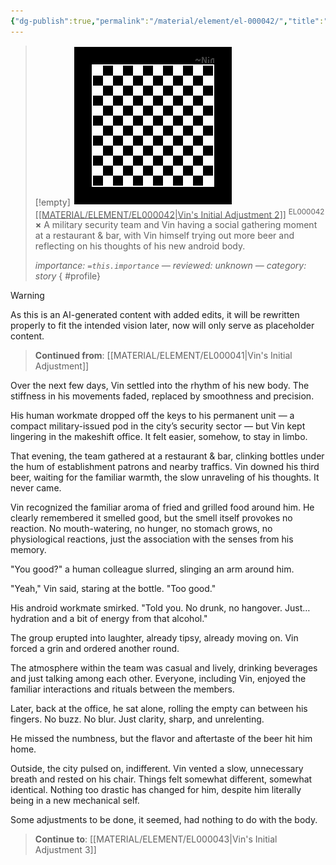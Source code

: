```yaml
---
{"dg-publish":true,"permalink":"/material/element/el-000042/","title":"Vin's Initial Adjustment 2","tags":["-element","-ai"]}
---
```


>[!empty]
> ![PlaceholderIcon.png|icon](/img/user/RESOURCE/ASSET/OTHER/PlaceholderIcon.png) <u class="title">[[MATERIAL/ELEMENT/EL000042\|Vin's Initial Adjustment 2]]</u> <sup class="title">EL000042</sup> <b class="title">×</b>
> A military security team and Vin having a social gathering moment at a restaurant & bar, with Vin himself trying out more beer and reflecting on his thoughts of his new android body.
> 
> <i class="small">importance: `=this.importance` — reviewed: unknown — category: story</i>
{ #profile}


>[!warning]
> As this is an AI-generated content with added edits, it will be rewritten properly to fit the intended vision later, now will only serve as placeholder content.

> **Continued from**: [[MATERIAL/ELEMENT/EL000041\|Vin's Initial Adjustment]]

Over the next few days, Vin settled into the rhythm of his new body. The stiffness in his movements faded, replaced by smoothness and precision.

His human workmate dropped off the keys to his permanent unit — a compact military-issued pod in the city’s security sector — but Vin kept lingering in the makeshift office. It felt easier, somehow, to stay in limbo.

That evening, the team gathered at a restaurant & bar, clinking bottles under the hum of establishment patrons and nearby traffics. Vin downed his third beer, waiting for the familiar warmth, the slow unraveling of his thoughts. It never came.

Vin recognized the familiar aroma of fried and grilled food around him. He clearly remembered it smelled good, but the smell itself provokes no reaction. No mouth-watering, no hunger, no stomach grows, no physiological reactions, just the association with the senses from his memory.

"You good?" a human colleague slurred, slinging an arm around him.

"Yeah," Vin said, staring at the bottle. "Too good."

His android workmate smirked. "Told you. No drunk, no hangover. Just… hydration and a bit of energy from that alcohol."

The group erupted into laughter, already tipsy, already moving on. Vin forced a grin and ordered another round.

The atmosphere within the team was casual and lively, drinking beverages and just talking among each other. Everyone, including Vin, enjoyed the familiar interactions and rituals between the members.

Later, back at the office, he sat alone, rolling the empty can between his fingers. No buzz. No blur. Just clarity, sharp, and unrelenting.

He missed the numbness, but the flavor and aftertaste of the beer hit him home.

Outside, the city pulsed on, indifferent. Vin vented a slow, unnecessary breath and rested on his chair. Things felt somewhat different, somewhat identical. Nothing too drastic has changed for him, despite him literally being in a new mechanical self.

Some adjustments to be done, it seemed, had nothing to do with the body.

> **Continue to**: [[MATERIAL/ELEMENT/EL000043\|Vin's Initial Adjustment 3]]
